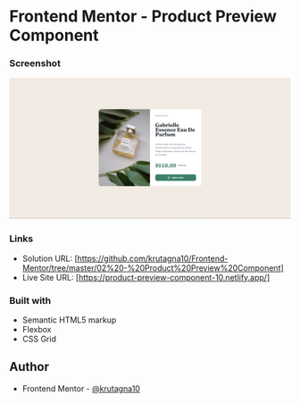 # Frontend Mentor - Product Preview Component

### Screenshot

![](Screenshot/Screenshot.png)

### Links

- Solution URL: [https://github.com/krutagna10/Frontend-Mentor/tree/master/02%20-%20Product%20Preview%20Component]
- Live Site URL: [https://product-preview-component-10.netlify.app/]

### Built with

- Semantic HTML5 markup
- Flexbox
- CSS Grid

## Author
- Frontend Mentor - [@krutagna10](https://www.frontendmentor.io/profile/krutagna10)

